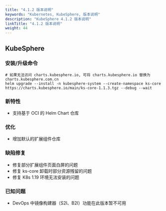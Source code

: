 ```yaml
---
title: "4.1.2 版本说明"
keywords: "Kubernetes, KubeSphere, 版本说明"
description: "KubeSphere 4.1.2 版本说明"
linkTitle: "4.1.2 版本说明"
weight: 44
---
```


## KubeSphere

### 安装/升级命令

```
# 如果无法访问 charts.kubesphere.io, 可将 charts.kubesphere.io 替换为 charts.kubesphere.com.cn
helm upgrade --install -n kubesphere-system --create-namespace ks-core https://charts.kubesphere.io/main/ks-core-1.1.3.tgz --debug --wait
```

### 新特性

- 支持基于 OCI 的 Helm Chart 仓库

### 优化

- 增加默认的扩展组件仓库

### 缺陷修复

- 修复部分扩展组件页面白屏的问题
- 修复 ks-core 卸载时部分资源残留的问题
- 修复 K8s 1.19 环境无法安装的问题

### 已知问题

-  DevOps 中镜像构建器（S2I、B2I）功能在此版本暂不可用